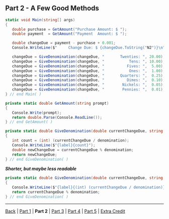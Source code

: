 Part 2 - A Few Good Methods
---

```cs
static void Main(string[] args)
{
   double purchase = GetAmount("Purchase Amount: $ ");
   double payment  = GetAmount("Payment  Amount: $ ");

   double changeDue = payment - purchase + 0.001;
   Console.WriteLine($"     Change Due: $ {changeDue.ToString("N2")}\n");

   changeDue = GiveDenomination(changeDue, "       Twenties: ", 20.00);
   changeDue = GiveDenomination(changeDue, "           Tens: ", 10.00);
   changeDue = GiveDenomination(changeDue, "          Fives: ",  5.00);
   changeDue = GiveDenomination(changeDue, "           Ones: ",  1.00);
   changeDue = GiveDenomination(changeDue, "       Quarters: ",  0.25);
   changeDue = GiveDenomination(changeDue, "          Dimes: ",  0.10);
   changeDue = GiveDenomination(changeDue, "        Nickels: ",  0.05);
   changeDue = GiveDenomination(changeDue, "        Pennies: ",  0.01);
} // end Main( )
```

```cs
private static double GetAmount(string prompt)
{
   Console.Write(prompt);
   return double.Parse(Console.ReadLine());
} // end GetAmount( )
```

```cs
private static double GiveDenomination(double currentChangeDue, string label, double denomination)
{
   int count = (int) (currentChangeDue / denomination);
   Console.WriteLine($"{label}{count}");
   double newChangeDue = currentChangeDue % denomination;
   return newChangeDue;
} // end GiveDenomination( )
```

_**Shorter, but maybe less readable**_
```cs
private static double GiveDenomination(double currentChangeDue, string label, double denomination)
{
   Console.WriteLine($"{label}{(int) (currentChangeDue / denomination)}");
   return currentChangeDue % denomination;
} // end GiveDenomination( )
```

---

[Back](ReadMe.md)
| [Part 1](Part%201.md)
| **Part 2**
| [Part 3](Part%203.md)
| [Part 4](Part%204.md)
| [Part 5](Part%205.md)
| [Extra Credit](Extra%20Credit.md)
